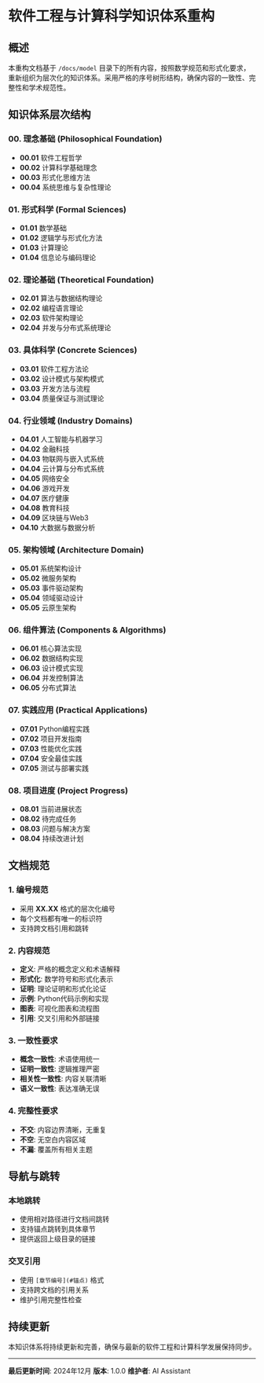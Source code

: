 # 软件工程与计算科学知识体系重构

## 概述

本重构文档基于 `/docs/model` 目录下的所有内容，按照数学规范和形式化要求，重新组织为层次化的知识体系。采用严格的序号树形结构，确保内容的一致性、完整性和学术规范性。

## 知识体系层次结构

### 00. 理念基础 (Philosophical Foundation)
- **00.01** 软件工程哲学
- **00.02** 计算科学基础理念
- **00.03** 形式化思维方法
- **00.04** 系统思维与复杂性理论

### 01. 形式科学 (Formal Sciences)
- **01.01** 数学基础
- **01.02** 逻辑学与形式化方法
- **01.03** 计算理论
- **01.04** 信息论与编码理论

### 02. 理论基础 (Theoretical Foundation)
- **02.01** 算法与数据结构理论
- **02.02** 编程语言理论
- **02.03** 软件架构理论
- **02.04** 并发与分布式系统理论

### 03. 具体科学 (Concrete Sciences)
- **03.01** 软件工程方法论
- **03.02** 设计模式与架构模式
- **03.03** 开发方法与流程
- **03.04** 质量保证与测试理论

### 04. 行业领域 (Industry Domains)
- **04.01** 人工智能与机器学习
- **04.02** 金融科技
- **04.03** 物联网与嵌入式系统
- **04.04** 云计算与分布式系统
- **04.05** 网络安全
- **04.06** 游戏开发
- **04.07** 医疗健康
- **04.08** 教育科技
- **04.09** 区块链与Web3
- **04.10** 大数据与数据分析

### 05. 架构领域 (Architecture Domain)
- **05.01** 系统架构设计
- **05.02** 微服务架构
- **05.03** 事件驱动架构
- **05.04** 领域驱动设计
- **05.05** 云原生架构

### 06. 组件算法 (Components & Algorithms)
- **06.01** 核心算法实现
- **06.02** 数据结构实现
- **06.03** 设计模式实现
- **06.04** 并发控制算法
- **06.05** 分布式算法

### 07. 实践应用 (Practical Applications)
- **07.01** Python编程实践
- **07.02** 项目开发指南
- **07.03** 性能优化实践
- **07.04** 安全最佳实践
- **07.05** 测试与部署实践

### 08. 项目进度 (Project Progress)
- **08.01** 当前进展状态
- **08.02** 待完成任务
- **08.03** 问题与解决方案
- **08.04** 持续改进计划

## 文档规范

### 1. 编号规范
- 采用 **XX.XX** 格式的层次化编号
- 每个文档都有唯一的标识符
- 支持跨文档引用和跳转

### 2. 内容规范
- **定义**: 严格的概念定义和术语解释
- **形式化**: 数学符号和形式化表示
- **证明**: 理论证明和形式化论证
- **示例**: Python代码示例和实现
- **图表**: 可视化图表和流程图
- **引用**: 交叉引用和外部链接

### 3. 一致性要求
- **概念一致性**: 术语使用统一
- **证明一致性**: 逻辑推理严密
- **相关性一致性**: 内容关联清晰
- **语义一致性**: 表达准确无误

### 4. 完整性要求
- **不交**: 内容边界清晰，无重复
- **不空**: 无空白内容区域
- **不漏**: 覆盖所有相关主题

## 导航与跳转

### 本地跳转
- 使用相对路径进行文档间跳转
- 支持锚点跳转到具体章节
- 提供返回上级目录的链接

### 交叉引用
- 使用 `[章节编号](#锚点)` 格式
- 支持跨文档的引用关系
- 维护引用完整性检查

## 持续更新

本知识体系将持续更新和完善，确保与最新的软件工程和计算科学发展保持同步。

---

**最后更新时间**: 2024年12月
**版本**: 1.0.0
**维护者**: AI Assistant
